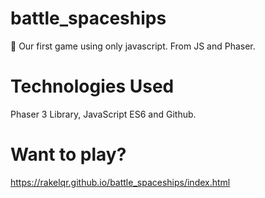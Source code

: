 # battle_spaceships
🚀 Our first game using only javascript. From JS and Phaser. 

# Technologies Used

Phaser 3 Library, JavaScript ES6 and Github. 

# Want to play?
 
https://rakelqr.github.io/battle_spaceships/index.html
